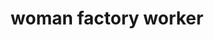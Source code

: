 ---
layout: people&body
title: woman factory worker
emoji: woman_factory_worker
permalink: 👩‍🏭.html
image: assets/img/3moji/woman_factory_worker.png
---